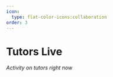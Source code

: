 ```yaml
---
icon:
  type: flat-color-icons:collaboration
order: 3
---
```


# Tutors Live

*Activity on tutors right now*